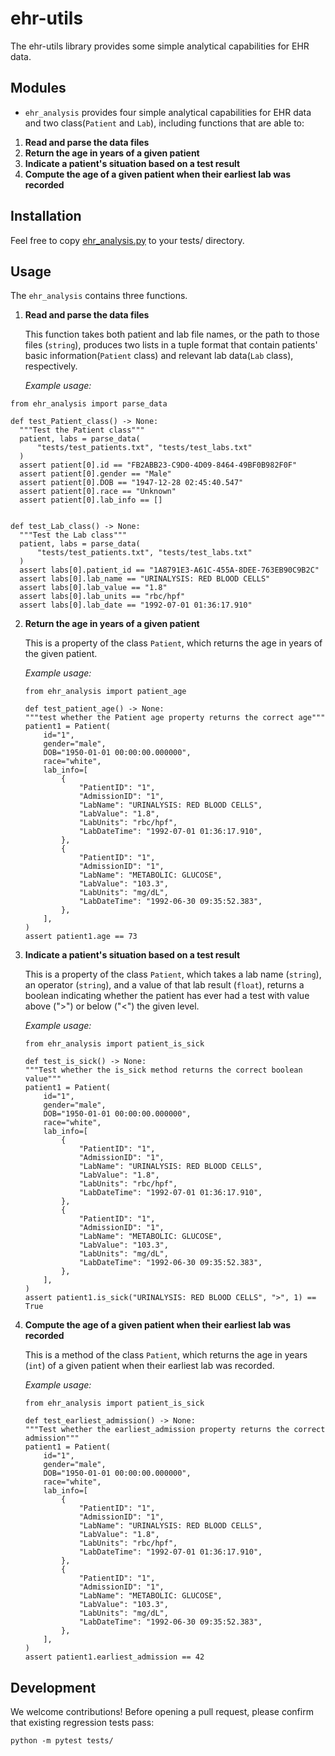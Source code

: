 # ehr-utils

The ehr-utils library provides some simple analytical capabilities for EHR data.

## Modules

* `ehr_analysis` provides four simple analytical capabilities for EHR data and two class(`Patient` and `Lab`), including functions that are able to:
1. **Read and parse the data files**
2. **Return the age in years of a given patient**
3. **Indicate a patient's situation based on a test result**
4. **Compute the age of a given patient when their earliest lab was recorded**

## Installation
Feel free to copy [ehr_analysis.py](https://github.com/biostat821-2023/ehr-utils-XquanL/blob/phase3_new/src/ehr_analysis.py) to your tests/ directory.

## Usage
The `ehr_analysis` contains three functions.
1. **Read and parse the data files**
  
   This function takes both patient and lab file names, or the path to those files (`string`), produces two lists in a tuple format that contain patients' basic information(`Patient` class) and relevant lab data(`Lab` class), respectively.
  
   *Example usage:*
  ```{python}
  from ehr_analysis import parse_data
  
  def test_Patient_class() -> None:
    """Test the Patient class"""
    patient, labs = parse_data(
        "tests/test_patients.txt", "tests/test_labs.txt"
    )
    assert patient[0].id == "FB2ABB23-C9D0-4D09-8464-49BF0B982F0F"
    assert patient[0].gender == "Male"
    assert patient[0].DOB == "1947-12-28 02:45:40.547"
    assert patient[0].race == "Unknown"
    assert patient[0].lab_info == []


  def test_Lab_class() -> None:
    """Test the Lab class"""
    patient, labs = parse_data(
        "tests/test_patients.txt", "tests/test_labs.txt"
    )
    assert labs[0].patient_id == "1A8791E3-A61C-455A-8DEE-763EB90C9B2C"
    assert labs[0].lab_name == "URINALYSIS: RED BLOOD CELLS"
    assert labs[0].lab_value == "1.8"
    assert labs[0].lab_units == "rbc/hpf"
    assert labs[0].lab_date == "1992-07-01 01:36:17.910"
   ```

    
    
2. **Return the age in years of a given patient**
    
    This is a property of the class `Patient`, which returns the age in years of the given patient.
    
   *Example usage:*
    ```{python}
    from ehr_analysis import patient_age
  
    def test_patient_age() -> None:
    """test whether the Patient age property returns the correct age"""
    patient1 = Patient(
        id="1",
        gender="male",
        DOB="1950-01-01 00:00:00.000000",
        race="white",
        lab_info=[
            {
                "PatientID": "1",
                "AdmissionID": "1",
                "LabName": "URINALYSIS: RED BLOOD CELLS",
                "LabValue": "1.8",
                "LabUnits": "rbc/hpf",
                "LabDateTime": "1992-07-01 01:36:17.910",
            },
            {
                "PatientID": "1",
                "AdmissionID": "1",
                "LabName": "METABOLIC: GLUCOSE",
                "LabValue": "103.3",
                "LabUnits": "mg/dL",
                "LabDateTime": "1992-06-30 09:35:52.383",
            },
        ],
    )
    assert patient1.age == 73
    ```
    

    
    
3. **Indicate a patient's situation based on a test result**
    
    This is a property of the class `Patient`, which takes a lab name (`string`), an operator (`string`), and a value of that lab result (`float`), returns a boolean indicating whether the patient has ever had a test with value above (">") or below ("<") the given level. 
    
   *Example usage:*
    ```{python}
    from ehr_analysis import patient_is_sick
  
    def test_is_sick() -> None:
    """Test whether the is_sick method returns the correct boolean value"""
    patient1 = Patient(
        id="1",
        gender="male",
        DOB="1950-01-01 00:00:00.000000",
        race="white",
        lab_info=[
            {
                "PatientID": "1",
                "AdmissionID": "1",
                "LabName": "URINALYSIS: RED BLOOD CELLS",
                "LabValue": "1.8",
                "LabUnits": "rbc/hpf",
                "LabDateTime": "1992-07-01 01:36:17.910",
            },
            {
                "PatientID": "1",
                "AdmissionID": "1",
                "LabName": "METABOLIC: GLUCOSE",
                "LabValue": "103.3",
                "LabUnits": "mg/dL",
                "LabDateTime": "1992-06-30 09:35:52.383",
            },
        ],
    )
    assert patient1.is_sick("URINALYSIS: RED BLOOD CELLS", ">", 1) == True
    ```



4. **Compute the age of a given patient when their earliest lab was recorded**

    This is a method of the class `Patient`, which returns the age in years (`int`) of a given patient when their earliest lab was recorded.
    
   *Example usage:*
    ```{python}
    from ehr_analysis import patient_is_sick
  
    def test_earliest_admission() -> None:
    """Test whether the earliest_admission property returns the correct admission"""
    patient1 = Patient(
        id="1",
        gender="male",
        DOB="1950-01-01 00:00:00.000000",
        race="white",
        lab_info=[
            {
                "PatientID": "1",
                "AdmissionID": "1",
                "LabName": "URINALYSIS: RED BLOOD CELLS",
                "LabValue": "1.8",
                "LabUnits": "rbc/hpf",
                "LabDateTime": "1992-07-01 01:36:17.910",
            },
            {
                "PatientID": "1",
                "AdmissionID": "1",
                "LabName": "METABOLIC: GLUCOSE",
                "LabValue": "103.3",
                "LabUnits": "mg/dL",
                "LabDateTime": "1992-06-30 09:35:52.383",
            },
        ],
    )
    assert patient1.earliest_admission == 42
    ```


 ## Development
 We welcome contributions! Before opening a pull request, please confirm that existing regression tests pass:
   ```{python}
   python -m pytest tests/
   ```
    
